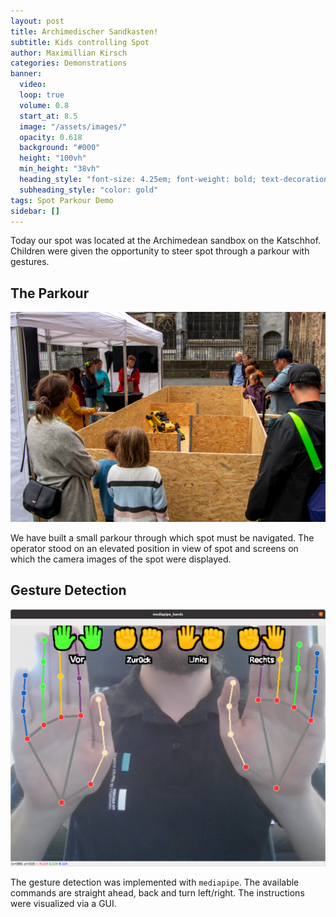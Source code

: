 ```yaml
---
layout: post
title: Archimedischer Sandkasten!
subtitle: Kids controlling Spot
author: Maximillian Kirsch
categories: Demonstrations
banner:
  video:
  loop: true
  volume: 0.8
  start_at: 8.5
  image: "/assets/images/"
  opacity: 0.618
  background: "#000"
  height: "100vh"
  min_height: "38vh"
  heading_style: "font-size: 4.25em; font-weight: bold; text-decoration: underline"
  subheading_style: "color: gold"
tags: Spot Parkour Demo
sidebar: []
---
```


Today our spot was located at the Archimedean sandbox on the Katschhof. Children were given the opportunity to steer spot through a parkour with gestures.

## The Parkour

![Parkour](/assets/images/Sandkasten_0.jpg "The Parkour")

We have built a small parkour through which spot must be navigated. The operator stood on an elevated position in view of spot and screens on which the camera images of the spot were displayed.

## Gesture Detection

![Gestures](/assets/images/gestures.png "Gesture Detection")

The gesture detection was implemented with `mediapipe`. The available commands are straight ahead, back and turn left/right. The instructions were visualized via a GUI.